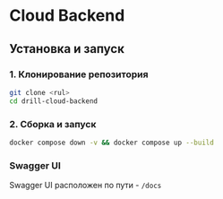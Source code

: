 # Cloud Backend

## Установка и запуск

### 1. Клонирование репозитория

```bash
git clone <rul>
cd drill-cloud-backend
```

### 2. Сборка и запуск

```bash
docker compose down -v && docker compose up --build
```

### Swagger UI

Swagger UI расположен по пути - `/docs`
